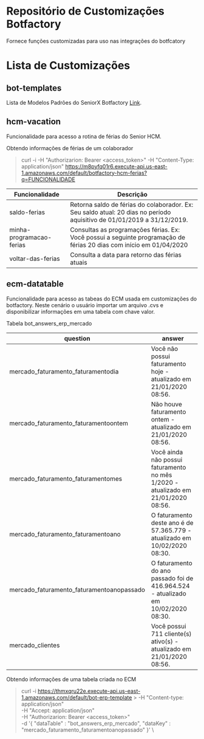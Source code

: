 # Repositório de Customizações Botfactory

Fornece funções customizadas para uso nas integrações do botfcatory

# Lista de Customizações


## bot-templates

Lista de Modelos Padrões do SeniorX Botfactory [Link](http://git.senior.com.br/arquitetura/botfactory-customization/tree/master/bot-templates).


## hcm-vacation

Funcionalidade para acesso a rotina de férias do Senior HCM.


Obtendo informações de férias de um colaborador

>  curl -i -H "Authorizarion: Bearer <access_token>" -H "Content-Type: application/json" https://m8pyfq01r6.execute-api.us-east-1.amazonaws.com/default/botfactory-hcm-ferias?q=FUNCIONALIDADE


| Funcionalidade | Descrição |
| ------ | ------ |
| saldo-ferias | Retorna saldo de férias do colaborador. Ex: Seu saldo atual: 20 dias no período aquisitivo de 01/01/2019 a 31/12/2019. |
| minha-programacao-ferias | Consultas as programações férias. Ex: Você possui a seguinte programação de férias 20 dias com início em 01/04/2020 | 
| voltar-das-ferias| Consulta a data para retorno das férias atuais | 


## ecm-datatable 


Funcionalidade para acesso as tabeas do ECM usada em customizações do botfactory.
Neste cenário o usuário importar um arquivo .cvs e disponibilizar informações em uma tabela com chave valor.

Tabela  bot_answers_erp_mercado

|question | answer |
|----------|-------------
mercado_faturamento_faturamentodia|Você não possui faturamento hoje - atualizado em 21/01/2020 08:56.
mercado_faturamento_faturamentoontem|Não houve faturamento ontem - atualizado em 21/01/2020 08:56.
mercado_faturamento_faturamentomes|Você ainda não possui faturamento no mês 1/2020 - atualizado em 21/01/2020 08:56.
mercado_faturamento_faturamentoano|O faturamento deste ano é de 57.365.779 - atualizado em 10/02/2020 08:30.
mercado_faturamento_faturamentoanopassado|O faturamento do ano passado foi de 416.964.524 - atualizado em 10/02/2020 08:30.
mercado_clientes|Você possui 711 cliente(s) ativo(s) - atualizado em 21/01/2020 08:56.




Obtendo informações de uma tabela criada no ECM 

> curl -i  https://thmxqru22e.execute-api.us-east-1.amazonaws.com/default/bot-erp-template >
>  -H "Content-type: application/json" \
>  -H "Accept: application/json" \
>  -H "Authorizarion: Bearer <access_token>" \
>  -d '{ "dataTable" : "bot_answers_erp_mercado", "dataKey" : "mercado_faturamento_faturamentoanopassado" }' \
